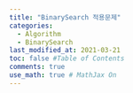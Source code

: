 ```yaml
---
title: "BinarySearch 적용문제"
categories: 
  - Algorithm
  - BinarySearch
last_modified_at: 2021-03-21
toc: false #Table of Contents
comments: true
use_math: true # MathJax On
---
```


